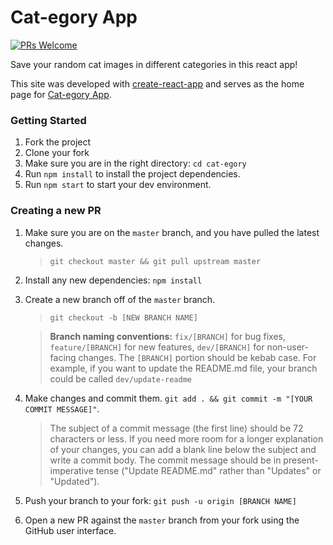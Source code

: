 # Cat-egory App

[![PRs Welcome](https://img.shields.io/badge/PRs-welcome-brightgreen.svg?style=flat-square)](http://makeapullrequest.com)

Save your random cat images in different categories in this react app!

This site was developed with [create-react-app](https://github.com/facebook/create-react-app) and serves as the home page for [Cat-egory App](https://cat-egoryapp.netlify.com).

### Getting Started

1. Fork the project
2. Clone your fork
3. Make sure you are in the right directory: `cd cat-egory`
4. Run `npm install` to install the project dependencies.
5. Run `npm start` to start your dev environment.

### Creating a new PR

1. Make sure you are on the `master` branch, and you have pulled the latest changes.

   > `git checkout master && git pull upstream master`

2. Install any new dependencies: `npm install`

3. Create a new branch off of the `master` branch.

   > `git checkout -b [NEW BRANCH NAME]`

   > **Branch naming conventions:** `fix/[BRANCH]` for bug fixes, `feature/[BRANCH]` for new features, `dev/[BRANCH]` for non-user-facing changes. The `[BRANCH]` portion should be kebab case. For example, if you want to update the README.md file, your branch could be called `dev/update-readme`

4. Make changes and commit them. `git add . && git commit -m "[YOUR COMMIT MESSAGE]"`.

   > The subject of a commit message (the first line) should be 72 characters or less. If you need more room for a longer explanation of your changes, you can add a blank line below the subject and write a commit body. The commit message should be in present-imperative tense ("Update README.md" rather than "Updates" or "Updated").

5. Push your branch to your fork: `git push -u origin [BRANCH NAME]`

6. Open a new PR against the `master` branch from your fork using the GitHub user interface.
